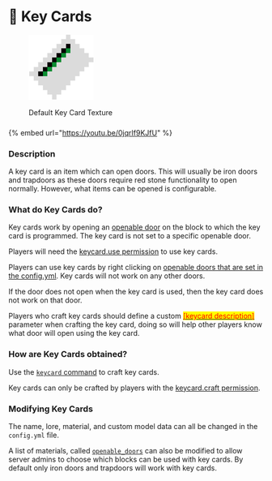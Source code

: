 # 🔑 Key Cards

<figure><img src="../.gitbook/assets/keycard.png" alt="A 16x16 pixel white card with a short green and black stripe centred at the top of the card."><figcaption><p>Default Key Card Texture</p></figcaption></figure>

###

{% embed url="https://youtu.be/0jqrIf9KJfU" %}

### Description

A key card is an item which can open doors. This will usually be iron doors and trapdoors as these doors require red stone functionality to open normally. However, what items can be opened is configurable.

### What do Key Cards do?

Key cards work by opening an [openable door](../configuration/config.yml/key-card-settings.md) on the block to which the key card is programmed. The key card is not set to a specific openable door.

Players will need the [keycard.use permission](../permissions/permissions/undeadpandemic.keycard/undeadpandemic.keycard.use.md) to use key cards.

Players can use key cards by right clicking on [openable doors that are set in the config.yml](../configuration/config.yml/key-card-settings.md). Key cards will not work on any other doors.

If the door does not open when the key card is used, then the key card does not work on that door.

Players who craft key cards should define a custom [<mark style="color:red;">\[keycard description\]</mark>](../commands/keycard.md#command-structure) parameter when crafting the key card, doing so will help other players know what door will open using the key card.

### How are Key Cards obtained?

Use the [`keycard` command](../commands/keycard.md) to craft key cards.

Key cards can only be crafted by players with the [keycard.craft permission](../permissions/permissions/undeadpandemic.keycard/undeadpandemic.keycard.craft.md).

### Modifying Key Cards

The name, lore, material, and custom model data can all be changed in the `config.yml` file.

A list of materials, called [`openable_doors`](../configuration/config.yml/key-card-settings.md) can also be modified to allow server admins to choose which blocks can be used with key cards. By default only iron doors and trapdoors will work with key cards.
